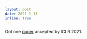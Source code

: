 ```yaml
---
layout: post
date: 2021-1-13
inline: true
---
```


Got one [paper](https://openreview.net/forum?id=aCgLmfhIy_f&referrer=%5BAuthor%20Console%5D(%2Fgroup%3Fid%3DICLR.cc%2F2021%2FConference%2FAuthors%23your-submissions)) accepted by ICLR 2021.